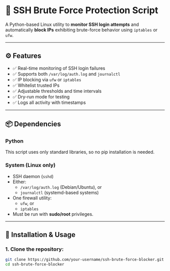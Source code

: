 # 🔐 SSH Brute Force Protection Script

A Python-based Linux utility to **monitor SSH login attempts** and automatically **block IPs** exhibiting brute-force behavior using `iptables` or `ufw`.

---

## ⚙️ Features

- ✅ Real-time monitoring of SSH login failures
- ✅ Supports both `/var/log/auth.log` and `journalctl`
- ✅ IP blocking via `ufw` or `iptables`
- ✅ Whitelist trusted IPs
- ✅ Adjustable thresholds and time intervals
- ✅ Dry-run mode for testing
- ✅ Logs all activity with timestamps

---

## 📦 Dependencies

### Python
This script uses only standard libraries, so no pip installation is needed.

### System (Linux only)
- SSH daemon (`sshd`)
- Either:
  - `/var/log/auth.log` (Debian/Ubuntu), or
  - `journalctl` (systemd-based systems)
- One firewall utility:
  - `ufw`, or
  - `iptables`
- Must be run with **sudo/root** privileges.

---

## 🚀 Installation & Usage

### 1. Clone the repository:
```bash
git clone https://github.com/your-username/ssh-brute-force-blocker.git
cd ssh-brute-force-blocker
